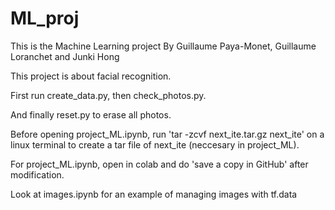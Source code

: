 # ML_proj

This is the Machine Learning project By Guillaume Paya-Monet, Guillaume Loranchet and Junki Hong

This project is about facial recognition.

First run create_data.py, then check_photos.py.

And finally reset.py to erase all photos.

Before opening project_ML.ipynb, run 'tar -zcvf next_ite.tar.gz next_ite' on a linux terminal to create a tar file of next_ite (neccesary in project_ML).

For project_ML.ipynb, open in colab and do 'save a copy in GitHub' after modification.

Look at images.ipynb for an example of managing images with tf.data
